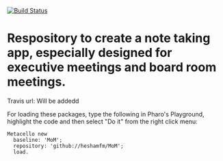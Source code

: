 [![Build Status](https://travis-ci.com/heshamfm/MoM.svg?branch=master)](https://travis-ci.org/github/heshamfm/MoM)
<br />

# Respository to create a note taking app, especially designed for executive meetings and board room meetings. 

Travis url: Will be addedd 


For loading these packages, type the following in Pharo's Playground, highlight the code and then select "Do it" from the right click menu:
```
Metacello new
  baseline: 'MoM';
  repository: 'github://heshamfm/MoM';
  load.
```
